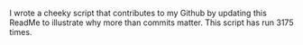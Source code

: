 I wrote a cheeky script that contributes to my Github by updating this ReadMe to illustrate why more than commits matter. This script has run 3175 times.